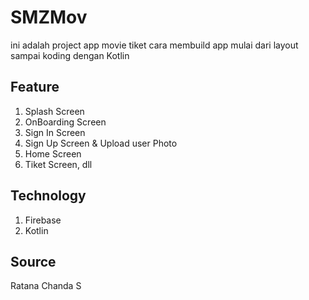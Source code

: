 # SMZMov
ini adalah project app movie tiket
cara membuild app mulai dari layout sampai koding dengan Kotlin

## Feature
1. Splash Screen
2. OnBoarding Screen
3. Sign In Screen
4. Sign Up Screen & Upload user Photo
5. Home Screen
6. Tiket Screen,
dll

## Technology
1. Firebase
2. Kotlin

## Source
Ratana Chanda S

